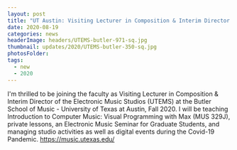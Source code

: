 ```yaml
---
layout: post
title: "UT Austin: Visiting Lecturer in Composition & Interim Director of Electronic Music Studios"
date: 2020-08-19
categories: news
headerImage: headers/UTEMS-butler-971-sq.jpg
thumbnail: updates/2020/UTEMS-butler-350-sq.jpg
photosFolder:
tags:
  - new
  - 2020
---
```

I'm thrilled to be joining the faculty as Visiting Lecturer in Composition & Interim Director of the Electronic Music Studios (UTEMS) at the Butler School of Music - University of Texas at Austin, Fall 2020. I will be teaching Introduction to Computer Music: Visual Programming with Max (MUS 329J), private lessons, an Electronic Music Seminar for Graduate Students, and managing studio activities as well as digital events during the Covid-19 Pandemic.
https://music.utexas.edu/
